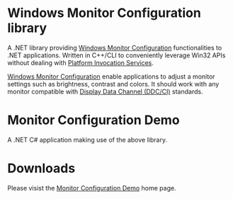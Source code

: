# Windows Monitor Configuration library
A .NET library providing [Windows Monitor Configuration](1) functionalities to .NET applications.
Written in C++/CLI to conveniently leverage Win32 APIs without dealing with [Platform Invocation Services](2).

[Windows Monitor Configuration](1) enable applications to adjust a monitor settings such as brightness, contrast and colors.
It should work with any monitor compatible with [Display Data Channel (DDC/CI)](3) standards.

# Monitor Configuration Demo
A .NET C# application making use of the above library.

# Downloads
Please visist the [Monitor Configuration Demo](4) home page.

[1]: https://msdn.microsoft.com/en-us/library/vs/alm/dd692962(v=vs.85).aspx
[2]: https://en.wikipedia.org/wiki/Platform_Invocation_Services
[3]: https://en.wikipedia.org/wiki/Display_Data_Channel
[4]: https://slions.net/resources/monitor-configuration-demo.3/

